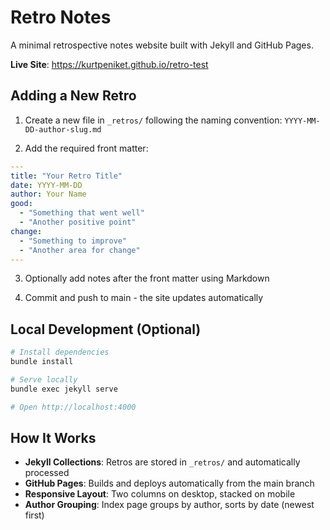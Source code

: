 # Retro Notes

A minimal retrospective notes website built with Jekyll and GitHub Pages.

**Live Site**: https://kurtpeniket.github.io/retro-test

## Adding a New Retro

1. Create a new file in `_retros/` following the naming convention: `YYYY-MM-DD-author-slug.md`

2. Add the required front matter:
```yaml
---
title: "Your Retro Title"
date: YYYY-MM-DD
author: Your Name
good:
  - "Something that went well"
  - "Another positive point"
change:
  - "Something to improve"
  - "Another area for change"
---
```

3. Optionally add notes after the front matter using Markdown

4. Commit and push to main - the site updates automatically

## Local Development (Optional)

```bash
# Install dependencies
bundle install

# Serve locally
bundle exec jekyll serve

# Open http://localhost:4000
```

## How It Works

- **Jekyll Collections**: Retros are stored in `_retros/` and automatically processed
- **GitHub Pages**: Builds and deploys automatically from the main branch
- **Responsive Layout**: Two columns on desktop, stacked on mobile
- **Author Grouping**: Index page groups by author, sorts by date (newest first)